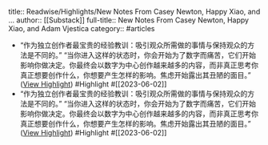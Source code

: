 title:: Readwise/Highlights/New Notes From Casey Newton, Happy Xiao, and ...
author:: [[Substack]]
full-title:: New Notes From Casey Newton, Happy Xiao, and Adam Vjestica
category:: #articles

- “作为独立创作者最宝贵的经验教训：吸引观众所需做的事情与保持观众的方法是不同的。” “当你进入这样的状态时，你会开始为了数字而痛苦，它们开始影响你做决定。你最终会以数字为中心创作越来越多的内容，而非真正思考你真正想要创作什么，你想要产生怎样的影响。焦虑开始露出其丑陋的面目。” ([View Highlight](https://read.readwise.io/read/01h1x98ytj0xmm1hzad7fegcmq)) #Highlight #[[2023-06-02]]
- “作为独立创作者最宝贵的经验教训：吸引观众所需做的事情与保持观众的方法是不同的。” “当你进入这样的状态时，你会开始为了数字而痛苦，它们开始影响你做决定。你最终会以数字为中心创作越来越多的内容，而非真正思考你真正想要创作什么，你想要产生怎样的影响。焦虑开始露出其丑陋的面目。” ([View Highlight](https://read.readwise.io/read/01h1x992bxk7g7mbpmknz0g1vv)) #Highlight #[[2023-06-02]]